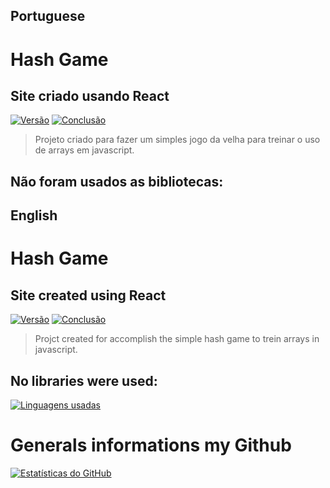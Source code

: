 ## Portuguese
# Hash Game
## Site criado usando React

[![Versão](https://img.shields.io/badge/Vers%C3%A3o-1.0-blue)](https://github.com/GabrielRSiqueira18/hash-game)
[![Conclusão](https://img.shields.io/badge/Conclus%C3%A3o-100%25-green)](https://github.com/GabrielRSiqueira18/hash-game)

> Projeto criado para fazer um simples jogo da velha para treinar o uso de arrays em javascript.
## Não foram usados as bibliotecas: 

## English
# Hash Game
## Site created using React

[![Versão](https://img.shields.io/badge/Vers%C3%A3o-1.0-blue)](https://github.com/GabrielRSiqueira18/coffee-delivery-desafio-2)
[![Conclusão](https://img.shields.io/badge/Conclus%C3%A3o-100%25-green)](https://github.com/GabrielRSiqueira18/coffee-delivery-desafio-2)

> Projct created for accomplish the simple hash game to trein arrays in javascript.
## No libraries were used: 

[![Linguagens usadas](https://github-readme-stats.vercel.app/api/top-langs/?username=GabrielRSiqueira18&repo=coffee-delivery-desafio-2&layout=compact&theme=blue-green)](https://github.com/GabrielRSiqueira18/coffee-delivery-desafio-2)

# Generals informations my Github
[![Estatísticas do GitHub](https://github-readme-stats.vercel.app/api?username=GabrielRSiqueira18&theme=blue-green)](https://github.com/GabrielRSiqueira18/github-readme-stats)

